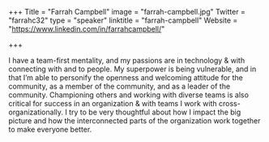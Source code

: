 +++
Title = "Farrah Campbell"
image = "farrah-campbell.jpg"
Twitter = "farrahc32"
type = "speaker"
linktitle = "farrah-campbell"
Website = "https://www.linkedin.com/in/farrahcampbell/"

+++

I have a team-first mentality, and my passions are in technology & with connecting with and to people. My superpower is being vulnerable, and in that I’m able to personify the openness and welcoming attitude for the community, as a member of the community, and as a leader of the community. Championing others and working with diverse teams is also critical for success in an organization & with teams I work with cross-organizationally. I try to be very thoughtful about how I impact the big picture and how the interconnected parts of the organization work together to make everyone better.